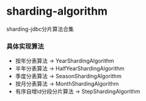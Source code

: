 # sharding-algorithm
sharding-jdbc分片算法合集

### 具体实现算法
- 按年分表算法 -> YearShardingAlgorithm
- 半年分表算法 -> HalfYearShardingAlgorithm
- 季度分表算法 -> SeasonShardingAlgorithm
- 按月分表算法 -> MonthShardingAlgorithm
- 有序自增id分段分片算法 -> StepShardingAlgorithm